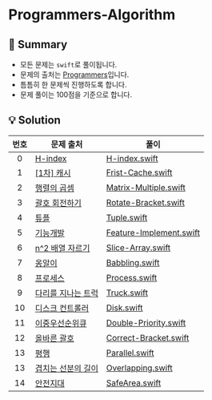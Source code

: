 # Programmers-Algorithm

## 👋 Summary
- 모든 문제는 `swift`로 풀이됩니다.
- 문제의 출처는 [Programmers](https://programmers.co.kr/)입니다.
- 틈틈히 한 문제씩 진행하도록 합니다.
- 문제 풀이는 100점을 기준으로 합니다.

## 💡 Solution
|번호|문제 출처|풀이|
|:---:|---|---|
|0|[H-index](https://school.programmers.co.kr/learn/courses/30/lessons/42747)|[H-index.swift](https://github.com/jxxnnee/Programmers-Algorithm/blob/main/Algorithms/H-index.swift)|
|1|[[1차]&nbsp;캐시](https://school.programmers.co.kr/learn/courses/30/lessons/17680)|[Frist-Cache.swift](https://github.com/jxxnnee/Programmers-Algorithm/blob/main/Algorithms/Frist-Cache.swift)|
|2|[행렬의 곱셈](https://school.programmers.co.kr/learn/courses/30/lessons/12949)|[Matrix-Multiple.swift](https://github.com/jxxnnee/Programmers-Algorithm/blob/main/Algorithms/Matrix-Multiple.swift)|
|3|[괄호 회전하기](https://school.programmers.co.kr/learn/courses/30/lessons/76502)|[Rotate-Bracket.swift](https://github.com/jxxnnee/Programmers-Algorithm/blob/main/Algorithms/Rotate-Bracket.swift)|
|4|[튜플](https://school.programmers.co.kr/learn/courses/30/lessons/64065)|[Tuple.swift](https://github.com/jxxnnee/Programmers-Algorithm/blob/main/Algorithms/Tuple.swift)|
|5|[기능개발](https://school.programmers.co.kr/learn/courses/30/lessons/42586)|[Feature-Implement.swift](https://github.com/jxxnnee/Programmers-Algorithm/blob/main/Algorithms/Feature-Implement.swift)|
|6|[n^2 배열 자르기](https://school.programmers.co.kr/learn/courses/30/lessons/87390)|[Slice-Array.swift](https://github.com/jxxnnee/Programmers-Algorithm/blob/main/Algorithms/Slice-Array.swift)|
|7|[옹알이](https://school.programmers.co.kr/learn/courses/30/lessons/120956)|[Babbling.swift](https://github.com/jxxnnee/Programmers-Algorithm/blob/main/Algorithms/Babbling.swift)|
|8|[프로세스](https://school.programmers.co.kr/learn/courses/30/lessons/42587)|[Process.swift](https://github.com/jxxnnee/Programmers-Algorithm/blob/main/Algorithms/Process.swift)|
|9|[다리를 지나는 트럭](https://school.programmers.co.kr/learn/courses/30/lessons/42583)|[Truck.swift](https://github.com/jxxnnee/Programmers-Algorithm/blob/main/Algorithms/Truck.swift)|
|10|[디스크 컨트롤러](https://school.programmers.co.kr/learn/courses/30/lessons/42627)|[Disk.swift](https://github.com/jxxnnee/Programmers-Algorithm/blob/main/Algorithms/Disk.swift)|
|11|[이중우선순위큐](https://school.programmers.co.kr/learn/courses/30/lessons/42628)|[Double-Priority.swift](https://github.com/jxxnnee/Programmers-Algorithm/blob/main/Algorithms/Double-Priority.swift)|
|12|[올바른 괄호](https://school.programmers.co.kr/learn/courses/30/lessons/12909)|[Correct-Bracket.swift](https://github.com/jxxnnee/Programmers-Algorithm/blob/main/Algorithms/Correct-Bracket.swift)|
|13|[평행](https://school.programmers.co.kr/learn/courses/30/lessons/120875)|[Parallel.swift](https://github.com/jxxnnee/Programmers-Algorithm/blob/main/Algorithms/Parallel.swift)|
|13|[겹치는 선분의 길이](https://school.programmers.co.kr/learn/courses/30/lessons/120876)|[Overlapping.swift](https://github.com/jxxnnee/Programmers-Algorithm/blob/main/Algorithms/Overlapping.swift)|
|14|[안전지대](https://school.programmers.co.kr/learn/courses/30/lessons/120866)|[SafeArea.swift](https://github.com/jxxnnee/Programmers-Algorithm/blob/main/Algorithms/SafeArea.swift)|
